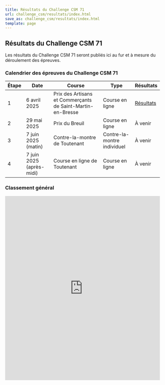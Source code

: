 ```yaml
---
title: Résultats du Challenge CSM 71
url: challenge_csm/resultats/index.html
save_as: challenge_csm/resultats/index.html
template: page
---
```


## <i class="fas fa-trophy"></i> Résultats du Challenge CSM 71

<div class="alert alert-info" role="alert">
  <i class="fas fa-info-circle me-2"></i> Les résultats du Challenge CSM 71 seront publiés ici au fur et à mesure du déroulement des épreuves.
</div>

### Calendrier des épreuves du Challenge CSM 71

<table class="table">
  <thead>
    <tr>
      <th>Étape</th>
      <th>Date</th>
      <th>Course</th>
      <th>Type</th>
      <th>Résultats</th>
    </tr>
  </thead>
  <tbody>
    <tr>
      <td>1</td>
      <td>6 avril 2025</td>
      <td>Prix des Artisans et Commerçants de Saint-Martin-en-Bresse</td>
      <td>Course en ligne</td>
      <td><a href="https://drive.google.com/file/d/1V8OYrxuXogiVi1m6_MbH6hClS12snUZu/view" class="btn btn-primary btn-sm" target="_blank">Résultats</a></td>
    </tr>
    <tr>
      <td>2</td>
      <td>29 mai 2025</td>
      <td>Prix du Breuil</td>
      <td>Course en ligne</td>
      <td><span class="badge bg-secondary">À venir</span></td>
    </tr>
    <tr>
      <td>3</td>
      <td>7 juin 2025 (matin)</td>
      <td>Contre-la-montre de Toutenant</td>
      <td>Contre-la-montre individuel</td>
      <td><span class="badge bg-secondary">À venir</span></td>
    </tr>
    <tr>
      <td>4</td>
      <td>7 juin 2025 (après-midi)</td>
      <td>Course en ligne de Toutenant</td>
      <td>Course en ligne</td>
      <td><span class="badge bg-secondary">À venir</span></td>
    </tr>
  </tbody>
</table>

### Classement général

<div class="embed-responsive embed-responsive-16by9 mb-4">
  <iframe class="embed-responsive-item" src="https://drive.google.com/file/d/1z2R_XjTzHxLr8ESQ1YeUPX8f1NoMmduB/preview" width="100%" height="600" frameborder="0" allowfullscreen></iframe>
</div>

